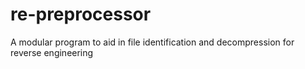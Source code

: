 # re-preprocessor
A modular program to aid in file identification and decompression for reverse engineering
